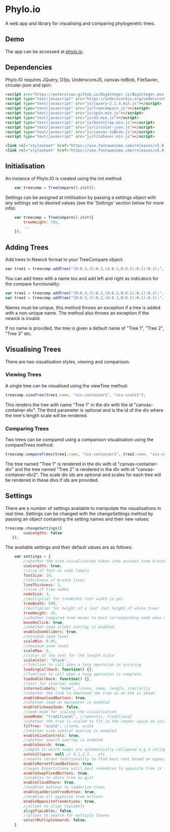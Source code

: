 # Phylo.io
A web app and library for visualising and comparing phylogenetic trees.

## Demo
The app can be accessed at [phylo.io](http://phylo.io).

## Dependencies
Phylo.IO requires JQuery, D3js, UnderscoreJS, canvas-toBlob, FileSavier, circular-json and spin:
```html
<script src="https://peterolson.github.io/BigInteger.js/BigInteger.min.js"></script>
<script type="text/javascript" src="https://underscorejs.org/underscore-min.js"></script>
<script type="text/javascript" src="js/jquery-2.1.4.min.js"></script>
<script type="text/javascript" src="js/treecompare.js"></script>
<script type="text/javascript" src="js/spin.min.js"></script>
<script type="text/javascript" src="js/d3.min.js"></script>
<script type="text/javascript" src="js/bootstrap.min.js"></script>
<script type="text/javascript" src="js/circular-json.js"></script>
<script type="text/javascript" src="js/canvas-toBlob.js"></script>
<script type="text/javascript" src="js/FileSaver.min.js"></script>

<link rel="stylesheet" href="https://use.fontawesome.com/releases/v5.0.8/css/solid.css" integrity="sha384-v2Tw72dyUXeU3y4aM2Y0tBJQkGfplr39mxZqlTBDUZAb9BGoC40+rdFCG0m10lXk" crossorigin="anonymous">
<link rel="stylesheet" href="https://use.fontawesome.com/releases/v5.0.8/css/fontawesome.css" integrity="sha384-q3jl8XQu1OpdLgGFvNRnPdj5VIlCvgsDQTQB6owSOHWlAurxul7f+JpUOVdAiJ5P" crossorigin="anonymous">
```

## Initialisation
An instance of Phylo.IO is created using the init method:
```js
    var treecomp = TreeCompare().init();
```

Settings can be assigned at initilisation by passing a settings object with any settings set to desired values (see the 'Settings' section below for more info):
```js
    var treecomp = TreeCompare().init({
        treeHeight: 765,
        ...
    });
```

## Adding Trees
Add trees in Newick format to your TreeCompare object:
```js
var tree1 = treecomp.addTree("(D:0.3,(C:0.2,(A:0.1,B:0.1):0.1):0.1);", undefined, "single");
```
You can add trees with a name too and add left and right as indicators for the compare functionality:
```js
var tree1 = treecomp.addTree("(D:0.3,(C:0.2,(A:0.1,B:0.1):0.1):0.1);", "my name1", "left");
var tree2 = treecomp.addTree("(D:0.3,(C:0.2,(A:0.1,B:0.1):0.1):0.1);", "my name2", "right");
```
Names must be unique, this method throws an exception if a tree is added with a non-unique name.
The method also throws an exception if the newick is invalid.

If no name is provided, the tree is given a default name of "Tree 1", "Tree 2", "Tree 3" etc.

## Visualising Trees
There are two visualisation styles, viewing and comparison:

### Viewing Trees
A single tree can be visualised using the viewTree method:
```js
treecomp.viewTree(tree1.name, "vis-container1", "vis-scale1");
```
This renders the tree with name "Tree 1" in the div with the id "canvas-container-div".
The third parameter is optional and is the id of the div where the tree's length scale will be rendered.

### Comparing Trees
Two trees can be compared using a comparison visualisation using the compareTrees method:
```js
treecomp.compareTrees(tree1.name, "vis-container1", tree2.name, "vis-container2", "vis-scale1", "vis-scale2");
```
The tree named "Tree 1" is rendered in the div with id "canvas-container-div" and the tree named "Tree 2" is rendered in the div with id "canvas-container-div2". The scale div ids are optional and scales for each tree will be rendered in these divs if ids are provided.

## Settings
There are a number of settings available to manipulate the visualisations in real time. Settings can be changed with the changeSettings method by passing an object containing the setting names and their new values:

```js
treecomp.changeSettings({
        useLengths: false
   });
```

The available settings and their default values are as follows:

```js
    var settings = {
        //whether the tree visualisation takes into account tree branch lengths
        useLengths: true,
        //size of font on node labels
        fontSize: 14,
        //thickness of branch lines
        lineThickness: 3,
        //size of tree nodes
        nodeSize: 3,
        //multiplier for treeWidth (not width in px)
        treeWidth: 500,
        //multiplier for height of a leaf (not height of whole tree)
        treeHeight: 15,
        //whether compared tree moves to best corresponding node when node in other tree highlighted
        moveOnClick: true,
        //whether zoom slider overlay is enabled
        enableZoomSliders: true,
        //minimum zoom level
        scaleMin: 0.05,
        //maximum zoom level
        scaleMax: 5,
        //color of the text for the length scale
        scaleColor: "black",
        //function to call when a long operation is occuring
        loadingCallback: function() {},
        //function to call when a long operation is complete
        loadedCallback: function() {},
        //text for internal nodes
        internalLabels: "none", //none, name, length, similarity
        //whether the link to download the tree as an SVG is shown
        enableDownloadButtons: true,
        //whether zoom on mouseover is enabled
        enableFisheyeZoom: false,
        //zoom mode for scaling the visualisation
        zoomMode: "traditional", //semantic, traditional
        //whether the tree is scaled to fit in the render space on initial render
        fitTree: "scale", //none, scale
        //whether size control overlay is enabled
        enableSizeControls: true,
        //whether search overlay is enabled
        enableSearch: true,
        //depth to which nodes are automatically collapsed e.g 3 collapses all nodes deeper than depth 3
        autoCollapse: null // 0,1,2,3... etc
        //enable reroot functionality to find best root based on opposite tree in compare mode
        enableRerootFixedButtons: true,
        //swaps bipartitions until best resembles to opposite tree is found
        enableSwapFixedButtons: true,
        //enables to share tree as gist
        enableCloudShare: true,
        //enables buttons to ladderize trees
        enableLadderizeTreeButton: true,
        //enables all opposite tree actiosn
        enableOppositeTreeActions: true,
        //allows to align tiplabels
        alignTipLables: false,
        //allows to search for multiple leaves
        selectMultipleSearch: false,
    }
```


